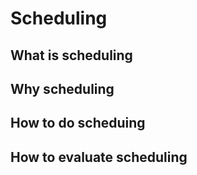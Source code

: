 # Scheduling

## What is scheduling


## Why scheduling


## How to do scheduing


## How to evaluate scheduling


